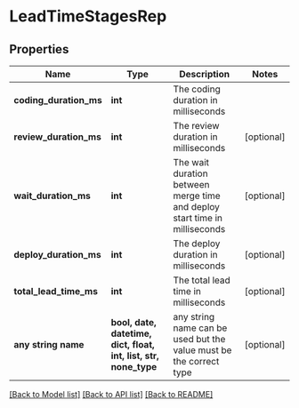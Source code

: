 # LeadTimeStagesRep


## Properties
Name | Type | Description | Notes
------------ | ------------- | ------------- | -------------
**coding_duration_ms** | **int** | The coding duration in milliseconds | 
**review_duration_ms** | **int** | The review duration in milliseconds | [optional] 
**wait_duration_ms** | **int** | The wait duration between merge time and deploy start time in milliseconds | [optional] 
**deploy_duration_ms** | **int** | The deploy duration in milliseconds | [optional] 
**total_lead_time_ms** | **int** | The total lead time in milliseconds | [optional] 
**any string name** | **bool, date, datetime, dict, float, int, list, str, none_type** | any string name can be used but the value must be the correct type | [optional]

[[Back to Model list]](../README.md#documentation-for-models) [[Back to API list]](../README.md#documentation-for-api-endpoints) [[Back to README]](../README.md)


